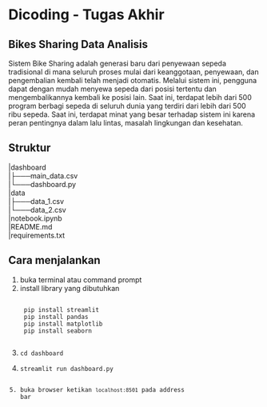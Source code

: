 # Dicoding - Tugas Akhir 
## Bikes Sharing Data Analisis
Sistem Bike Sharing adalah generasi baru dari penyewaan sepeda tradisional di mana seluruh proses mulai dari keanggotaan, penyewaan, dan pengembalian 
kembali telah menjadi otomatis. Melalui sistem ini, pengguna dapat dengan mudah menyewa sepeda dari posisi tertentu dan mengembalikannya 
kembali ke posisi lain. Saat ini, terdapat lebih dari 500 program berbagi sepeda di seluruh dunia yang terdiri dari 
lebih dari 500 ribu sepeda. Saat ini, terdapat minat yang besar terhadap sistem ini karena peran pentingnya dalam lalu lintas, 
masalah lingkungan dan kesehatan.

## Struktur 
|dashboard  
|├───main_data.csv  
|└───dashboard.py  
|data  
|├───data_1.csv  
|└───data_2.csv  
|notebook.ipynb  
|README.md  
|requirements.txt  

## Cara menjalankan
1. buka terminal atau command prompt
2. install library yang dibutuhkan
    <pre><code>
    pip install streamlit
    pip install pandas
    pip install matplotlib
    pip install seaborn
    </code></pre>
3. <pre><code>cd dashboard</code></pre>
4. <pre><code>streamlit run dashboard.py
5. buka browser ketikan <code>localhost:8501</code> pada address bar
